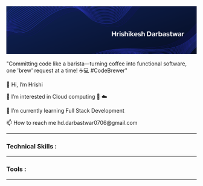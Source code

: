 <img src="banner.png" alt="">
<p>"Committing code like a barista—turning coffee into functional software, one 'brew' request at a time! ☕💻 #CodeBrewer"</p> 
<p>👋 Hi, I’m Hrishi</p>
<p>👀 I’m interested in Cloud computing 🚀 ☁️</p>
<p>🌱 I’m currently learning Full Stack Development</p>
<p>📫 How to reach me hd.darbastwar0706@gmail.com </p>
<hr>
<h3>Technical Skills :</h3>

<hr>
<h3>Tools :</h3>

<hr>
<!---
hrishi-d-d/hrishi-d-d is a ✨ special ✨ repository because its `README.md` (this file) appears on your GitHub profile.
You can click the Preview link to take a look at your changes.
--->
